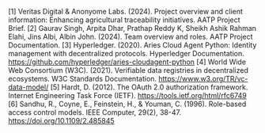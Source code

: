 [1] Veritas Digital & Anonyome Labs. (2024). Project overview and client information: Enhancing agricultural traceability initiatives. AATP Project Brief.
[2] Gaurav Singh, Arpita Dhar, Prathap Reddy K, Sheikh Ashik Rahman Elahi, Jins Albi, Albin John. (2024). Team overview and roles. AATP Project Documentation.
[3] Hyperledger. (2020). Aries Cloud Agent Python: Identity management with decentralized protocols. Hyperledger Documentation. https://github.com/hyperledger/aries-cloudagent-python
[4] World Wide Web Consortium (W3C). (2021). Verifiable data registries in decentralized ecosystems. W3C Standards Documentation. https://www.w3.org/TR/vc-data-model/
[5] Hardt, D. (2012). The OAuth 2.0 authorization framework. Internet Engineering Task Force (IETF). https://tools.ietf.org/html/rfc6749
[6] Sandhu, R., Coyne, E., Feinstein, H., & Youman, C. (1996). Role-based access control models. IEEE Computer, 29(2), 38-47. https://doi.org/10.1109/2.485845